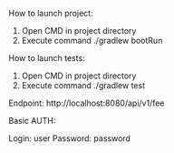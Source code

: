 How to launch project:

1. Open CMD in project directory
2. Execute command ./gradlew bootRun

How to launch tests:

1. Open CMD in project directory
2. Execute command ./gradlew test

Endpoint: http://localhost:8080/api/v1/fee

Basic AUTH:

Login: user
Password: password
